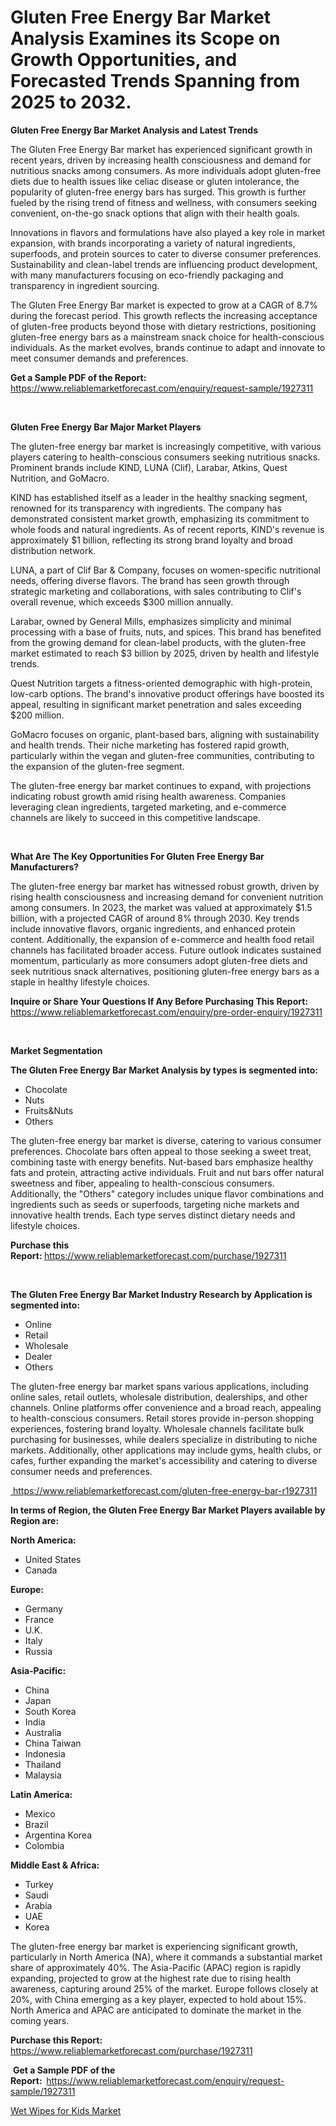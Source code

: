 <p><h1>Gluten Free Energy Bar Market Analysis Examines its Scope on Growth Opportunities, and Forecasted Trends Spanning from 2025 to 2032.</h1></p><p><strong>Gluten Free Energy Bar Market Analysis and Latest Trends</strong></p>
<p><p>The Gluten Free Energy Bar market has experienced significant growth in recent years, driven by increasing health consciousness and demand for nutritious snacks among consumers. As more individuals adopt gluten-free diets due to health issues like celiac disease or gluten intolerance, the popularity of gluten-free energy bars has surged. This growth is further fueled by the rising trend of fitness and wellness, with consumers seeking convenient, on-the-go snack options that align with their health goals.</p><p>Innovations in flavors and formulations have also played a key role in market expansion, with brands incorporating a variety of natural ingredients, superfoods, and protein sources to cater to diverse consumer preferences. Sustainability and clean-label trends are influencing product development, with many manufacturers focusing on eco-friendly packaging and transparency in ingredient sourcing.</p><p>The Gluten Free Energy Bar market is expected to grow at a CAGR of 8.7% during the forecast period. This growth reflects the increasing acceptance of gluten-free products beyond those with dietary restrictions, positioning gluten-free energy bars as a mainstream snack choice for health-conscious individuals. As the market evolves, brands continue to adapt and innovate to meet consumer demands and preferences.</p></p>
<p><strong>Get a Sample PDF of the Report:&nbsp;</strong> <a href="https://www.reliablemarketforecast.com/enquiry/request-sample/1927311?utm_campaign=3431&utm_medium=2&utm_source=Github&utm_content=ia&utm_term=28032025&utm_id=gluten-free-energy-bar">https://www.reliablemarketforecast.com/enquiry/request-sample/1927311</a></p>
<p>&nbsp;</p>
<p><strong>Gluten Free Energy Bar Major Market Players</strong></p>
<p><p>The gluten-free energy bar market is increasingly competitive, with various players catering to health-conscious consumers seeking nutritious snacks. Prominent brands include KIND, LUNA (Clif), Larabar, Atkins, Quest Nutrition, and GoMacro.</p><p>KIND has established itself as a leader in the healthy snacking segment, renowned for its transparency with ingredients. The company has demonstrated consistent market growth, emphasizing its commitment to whole foods and natural ingredients. As of recent reports, KIND's revenue is approximately $1 billion, reflecting its strong brand loyalty and broad distribution network.</p><p>LUNA, a part of Clif Bar & Company, focuses on women-specific nutritional needs, offering diverse flavors. The brand has seen growth through strategic marketing and collaborations, with sales contributing to Clif's overall revenue, which exceeds $300 million annually.</p><p>Larabar, owned by General Mills, emphasizes simplicity and minimal processing with a base of fruits, nuts, and spices. This brand has benefited from the growing demand for clean-label products, with the gluten-free market estimated to reach $3 billion by 2025, driven by health and lifestyle trends.</p><p>Quest Nutrition targets a fitness-oriented demographic with high-protein, low-carb options. The brand's innovative product offerings have boosted its appeal, resulting in significant market penetration and sales exceeding $200 million.</p><p>GoMacro focuses on organic, plant-based bars, aligning with sustainability and health trends. Their niche marketing has fostered rapid growth, particularly within the vegan and gluten-free communities, contributing to the expansion of the gluten-free segment.</p><p>The gluten-free energy bar market continues to expand, with projections indicating robust growth amid rising health awareness. Companies leveraging clean ingredients, targeted marketing, and e-commerce channels are likely to succeed in this competitive landscape.</p></p>
<p>&nbsp;</p>
<p><strong>What Are The Key Opportunities For Gluten Free Energy Bar Manufacturers?</strong></p>
<p><p>The gluten-free energy bar market has witnessed robust growth, driven by rising health consciousness and increasing demand for convenient nutrition among consumers. In 2023, the market was valued at approximately $1.5 billion, with a projected CAGR of around 8% through 2030. Key trends include innovative flavors, organic ingredients, and enhanced protein content. Additionally, the expansion of e-commerce and health food retail channels has facilitated broader access. Future outlook indicates sustained momentum, particularly as more consumers adopt gluten-free diets and seek nutritious snack alternatives, positioning gluten-free energy bars as a staple in healthy lifestyle choices.</p></p>
<p><strong>Inquire or Share Your Questions If Any Before Purchasing This Report:</strong> <a href="https://www.reliablemarketforecast.com/enquiry/pre-order-enquiry/1927311?utm_campaign=3431&utm_medium=2&utm_source=Github&utm_content=ia&utm_term=28032025&utm_id=gluten-free-energy-bar">https://www.reliablemarketforecast.com/enquiry/pre-order-enquiry/1927311</a></p>
<p>&nbsp;</p>
<p><strong>Market Segmentation</strong></p>
<p><strong>The Gluten Free Energy Bar Market Analysis by types is segmented into:</strong></p>
<p><ul><li>Chocolate</li><li>Nuts</li><li>Fruits&Nuts</li><li>Others</li></ul></p>
<p><p>The gluten-free energy bar market is diverse, catering to various consumer preferences. Chocolate bars often appeal to those seeking a sweet treat, combining taste with energy benefits. Nut-based bars emphasize healthy fats and protein, attracting active individuals. Fruit and nut bars offer natural sweetness and fiber, appealing to health-conscious consumers. Additionally, the "Others" category includes unique flavor combinations and ingredients such as seeds or superfoods, targeting niche markets and innovative health trends. Each type serves distinct dietary needs and lifestyle choices.</p></p>
<p><strong>Purchase this Report:&nbsp;</strong><a href="https://www.reliablemarketforecast.com/purchase/1927311?utm_campaign=3431&utm_medium=2&utm_source=Github&utm_content=ia&utm_term=28032025&utm_id=gluten-free-energy-bar">https://www.reliablemarketforecast.com/purchase/1927311</a></p>
<p>&nbsp;</p>
<p><strong>The Gluten Free Energy Bar Market Industry Research by Application is segmented into:</strong></p>
<p><ul><li>Online</li><li>Retail</li><li>Wholesale</li><li>Dealer</li><li>Others</li></ul></p>
<p><p>The gluten-free energy bar market spans various applications, including online sales, retail outlets, wholesale distribution, dealerships, and other channels. Online platforms offer convenience and a broad reach, appealing to health-conscious consumers. Retail stores provide in-person shopping experiences, fostering brand loyalty. Wholesale channels facilitate bulk purchasing for businesses, while dealers specialize in distributing to niche markets. Additionally, other applications may include gyms, health clubs, or cafes, further expanding the market's accessibility and catering to diverse consumer needs and preferences.</p></p>
<p><a href="https://www.reliablemarketforecast.com/gluten-free-energy-bar-r1927311?utm_campaign=3431&utm_medium=2&utm_source=Github&utm_content=ia&utm_term=28032025&utm_id=gluten-free-energy-bar">&nbsp;https://www.reliablemarketforecast.com/gluten-free-energy-bar-r1927311</a></p>
<p><strong>In terms of Region, the Gluten Free Energy Bar Market Players available by Region are:</strong></p>
<p>
    <p> <strong> North America: </strong>
        <ul>
            <li>United States</li>
            <li>Canada</li>
        </ul>
        </p> 
    <p> <strong> Europe: </strong>
        <ul>
            <li>Germany</li>
            <li>France</li>
            <li>U.K.</li>
            <li>Italy</li>
            <li>Russia</li>
        </ul>
        </p> 
    <p> <strong> Asia-Pacific: </strong>
        <ul>
            <li>China</li>
            <li>Japan</li>
            <li>South Korea</li>
            <li>India</li>
            <li>Australia</li>
            <li>China Taiwan</li>
            <li>Indonesia</li>
            <li>Thailand</li>
            <li>Malaysia</li>
        </ul>
        </p> 
    <p> <strong> Latin America: </strong>
        <ul>
            <li>Mexico</li>
            <li>Brazil</li>
            <li>Argentina Korea</li>
            <li>Colombia</li>
        </ul>
        </p> 
    <p> <strong> Middle East & Africa: </strong>
        <ul>
            <li>Turkey</li>
            <li>Saudi</li>
            <li>Arabia</li>
            <li>UAE</li>
            <li>Korea</li>
        </ul>
    </p>
    </p>
<p><p>The gluten-free energy bar market is experiencing significant growth, particularly in North America (NA), where it commands a substantial market share of approximately 40%. The Asia-Pacific (APAC) region is rapidly expanding, projected to grow at the highest rate due to rising health awareness, capturing around 25% of the market. Europe follows closely at 20%, with China emerging as a key player, expected to hold about 15%. North America and APAC are anticipated to dominate the market in the coming years.</p></p>
<p><strong>Purchase this Report: </strong><a href="https://www.reliablemarketforecast.com/purchase/1927311?utm_campaign=3431&utm_medium=2&utm_source=Github&utm_content=ia&utm_term=28032025&utm_id=gluten-free-energy-bar">https://www.reliablemarketforecast.com/purchase/1927311</a></p>
<p>&nbsp;<strong>Get a Sample PDF of the Report:&nbsp;&nbsp;</strong><a href="https://www.reliablemarketforecast.com/enquiry/request-sample/1927311?utm_campaign=3431&utm_medium=2&utm_source=Github&utm_content=ia&utm_term=28032025&utm_id=gluten-free-energy-bar">https://www.reliablemarketforecast.com/enquiry/request-sample/1927311</a></p>
<p><strong></strong></p>
<p><p><a href="https://github.com/leijavaagexo/Market-Research-Report-List-1/blob/main/wet-wipes-for-kids-market.md?utm_campaign=3431&utm_medium=2&utm_source=Github&utm_content=ia&utm_term=28032025&utm_id=gluten-free-energy-bar">Wet Wipes for Kids Market</a></p></p>